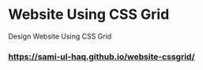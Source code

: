 # Website Using CSS Grid
Design Website Using CSS Grid
### https://sami-ul-haq.github.io/website-cssgrid/
